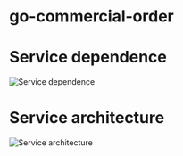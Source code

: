 # go-commercial-order

# Service dependence

![Service dependence](/doc/pic/service-dep.png 'Dependence')

# Service architecture

![Service architecture](/doc/pic/service-arch.png 'Architecture')
